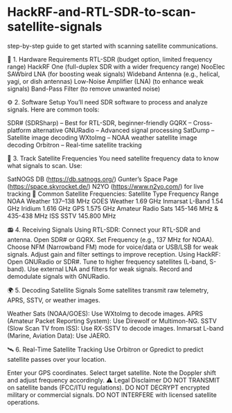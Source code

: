 # HackRF-and-RTL-SDR-to-scan-satellite-signals

step-by-step guide to get started with scanning satellite communications.

📡 1. Hardware Requirements
RTL-SDR (budget option, limited frequency range)
HackRF One (full-duplex SDR with a wider frequency range)
NooElec SAWbird LNA (for boosting weak signals)
Wideband Antenna (e.g., helical, yagi, or dish antennas)
Low-Noise Amplifier (LNA) (to enhance weak signals)
Band-Pass Filter (to remove unwanted noise)

⚙️ 2. Software Setup
You’ll need SDR software to process and analyze signals. Here are common tools:

SDR# (SDRSharp) – Best for RTL-SDR, beginner-friendly
GQRX – Cross-platform alternative
GNURadio – Advanced signal processing
SatDump – Satellite image decoding
WXtoImg – NOAA weather satellite image decoding
Orbitron – Real-time satellite tracking

🚀 3. Track Satellite Frequencies
You need satellite frequency data to know what signals to scan. Use:

SatNOGS DB (https://db.satnogs.org/)
Gunter’s Space Page (https://space.skyrocket.de/)
N2YO (https://www.n2yo.com/) for live tracking
🔹 Common Satellite Frequencies:
Satellite Type	Frequency Range
NOAA Weather	137–138 MHz
GOES Weather	1.69 GHz
Inmarsat L-Band	1.54 GHz
Iridium	1.616 GHz
GPS	1.575 GHz
Amateur Radio Sats	145-146 MHz & 435-438 MHz
ISS SSTV	145.800 MHz

📻 4. Receiving Signals
Using RTL-SDR:
Connect your RTL-SDR and antenna.
Open SDR# or GQRX.
Set Frequency (e.g., 137 MHz for NOAA).
Choose NFM (Narrowband FM) mode for voice/data or USB/LSB for weak signals.
Adjust gain and filter settings to improve reception.
Using HackRF:
Open GNURadio or SDR#.
Tune to higher frequency satellites (L-band, S-band).
Use external LNA and filters for weak signals.
Record and demodulate signals with GNURadio.

🌍 5. Decoding Satellite Signals
Some satellites transmit raw telemetry, APRS, SSTV, or weather images.

Weather Sats (NOAA/GOES): Use WXtoImg to decode images.
APRS (Amateur Packet Reporting System): Use Direwolf or Multimon-NG.
SSTV (Slow Scan TV from ISS): Use RX-SSTV to decode images.
Inmarsat L-band (Marine, Aviation Data): Use JAERO.

🛰️ 6. Real-Time Satellite Tracking
Use Orbitron or Gpredict to predict satellite passes over your location.

Enter your GPS coordinates.
Select target satellite.
Note the Doppler shift and adjust frequency accordingly.
⚠️ Legal Disclaimer
DO NOT TRANSMIT on satellite bands (FCC/ITU regulations).
DO NOT DECRYPT encrypted military or commercial signals.
DO NOT INTERFERE with licensed satellite operations.
